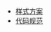 - [样式方案](./4%20样式方案：在%20Vite%20中接入现代化的%20CSS%20工程化方案[微信：获取优质IT网课加微信：2268731%20].pdf)
- [代码规范](./5%20代码规范：如何利用%20Lint%20工具链来保证代码风格和质量？[微信：获取优质IT网课加微信：2268731%20].pdf)